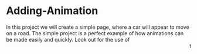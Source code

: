 # Adding-Animation
In this project
 we will create a simple page,
 where a car will
 appear to move on a road. 
The simple project is a perfect
 example of how animations 
can be made easily and quickly.
 Look out for the use of
 <marquee> tag for creating 
this simple animation. Try adding more objects and making them move in different directions for more fun. 
